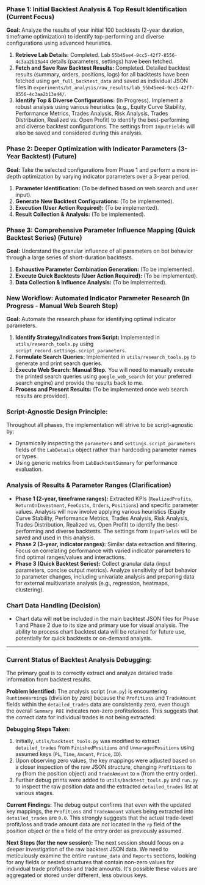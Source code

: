 ### **Phase 1: Initial Backtest Analysis & Top Result Identification (Current Focus)**
**Goal:** Analyze the results of your initial 100 backtests (2-year duration, timeframe optimization) to identify top-performing and diverse configurations using advanced heuristics.

1.  **Retrieve Lab Details:** Completed. Lab `55b45ee4-9cc5-42f7-8556-4c3aa2b13a44` details (parameters, settings) have been fetched.
2.  **Fetch and Save Raw Backtest Results:** Completed. Detailed backtest results (summary, orders, positions, logs) for all backtests have been fetched using `get_full_backtest_data` and saved as individual JSON files in `experiments/bt_analysis/raw_results/lab_55b45ee4-9cc5-42f7-8556-4c3aa2b13a44/`.
3.  **Identify Top & Diverse Configurations:** (In Progress). Implement a robust analysis using various heuristics (e.g., Equity Curve Stability, Performance Metrics, Trades Analysis, Risk Analysis, Trades Distribution, Realized vs. Open Profit) to identify the best-performing and diverse backtest configurations. The settings from `InputFields` will also be saved and considered during this analysis.

### **Phase 2: Deeper Optimization with Indicator Parameters (3-Year Backtest) (Future)**
**Goal:** Take the selected configurations from Phase 1 and perform a more in-depth optimization by varying indicator parameters over a 3-year period.

1.  **Parameter Identification:** (To be defined based on web search and user input).
2.  **Generate New Backtest Configurations:** (To be implemented).
3.  **Execution (User Action Required):** (To be implemented).
4.  **Result Collection & Analysis:** (To be implemented).

### **Phase 3: Comprehensive Parameter Influence Mapping (Quick Backtest Series) (Future)**
**Goal:** Understand the granular influence of all parameters on bot behavior through a large series of short-duration backtests.

1.  **Exhaustive Parameter Combination Generation:** (To be implemented).
2.  **Execute Quick Backtests (User Action Required):** (To be implemented).
3.  **Data Collection & Influence Analysis:** (To be implemented).

### **New Workflow: Automated Indicator Parameter Research (In Progress - Manual Web Search Step)**
**Goal:** Automate the research phase for identifying optimal indicator parameters.

1.  **Identify Strategy/Indicators from Script:** Implemented in `utils/research_tools.py` using `script_record.settings.script_parameters`.
2.  **Formulate Search Queries:** Implemented in `utils/research_tools.py` to generate and print search queries.
3.  **Execute Web Search:** **Manual Step.** You will need to manually execute the printed search queries using `google_web_search` (or your preferred search engine) and provide the results back to me.
4.  **Process and Present Results:** (To be implemented once web search results are provided).

### **Script-Agnostic Design Principle:**
Throughout all phases, the implementation will strive to be script-agnostic by:
*   Dynamically inspecting the `parameters` and `settings.script_parameters` fields of the `LabDetails` object rather than hardcoding parameter names or types.
*   Using generic metrics from `LabBacktestSummary` for performance evaluation.

### **Analysis of Results & Parameter Ranges (Clarification)**
*   **Phase 1 (2-year, timeframe ranges):** Extracted KPIs (`RealizedProfits`, `ReturnOnInvestment`, `FeeCosts`, `Orders`, `Positions`) and specific parameter values. Analysis will now involve applying various heuristics (Equity Curve Stability, Performance Metrics, Trades Analysis, Risk Analysis, Trades Distribution, Realized vs. Open Profit) to identify the best-performing and diverse backtests. The settings from `InputFields` will be saved and used in this analysis.
*   **Phase 2 (3-year, indicator ranges):** Similar data extraction and filtering. Focus on correlating performance with varied indicator parameters to find optimal ranges/values and interactions.
*   **Phase 3 (Quick Backtest Series):** Collect granular data (input parameters, concise output metrics). Analyze sensitivity of bot behavior to parameter changes, including univariate analysis and preparing data for external multivariate analysis (e.g., regression, heatmaps, clustering).

### **Chart Data Handling (Decision)**
*   Chart data will **not** be included in the main backtest JSON files for Phase 1 and Phase 2 due to its size and primary use for visual analysis. The ability to process chart backtest data will be retained for future use, potentially for quick backtests or on-demand analysis.

---

### **Current Status of Backtest Analysis Debugging:**

The primary goal is to correctly extract and analyze detailed trade information from backtest results.

**Problem Identified:**
The analysis script (`run.py`) is encountering `RuntimeWarning`s (division by zero) because the `ProfitLoss` and `TradeAmount` fields within the `detailed_trades` data are consistently zero, even though the overall `Summary ROI` indicates non-zero profits/losses. This suggests that the correct data for individual trades is not being extracted.

**Debugging Steps Taken:**
1.  Initially, `utils/backtest_tools.py` was modified to extract `detailed_trades` from `FinishedPositions` and `UnmanagedPositions` using assumed keys (`PL`, `Time`, `Amount`, `Price`, `ID`).
2.  Upon observing zero values, the key mappings were adjusted based on a closer inspection of the raw JSON structure, changing `ProfitLoss` to `rp` (from the position object) and `TradeAmount` to `m` (from the entry order).
3.  Further debug prints were added to `utils/backtest_tools.py` and `run.py` to inspect the raw position data and the extracted `detailed_trades` list at various stages.

**Current Findings:**
The debug output confirms that even with the updated key mappings, the `ProfitLoss` and `TradeAmount` values being extracted into `detailed_trades` are `0.0`. This strongly suggests that the actual trade-level profit/loss and trade amount data are *not* located in the `rp` field of the position object or the `m` field of the entry order as previously assumed.

**Next Steps (for the new session):**
The next session should focus on a deeper investigation of the raw backtest JSON data. We need to meticulously examine the entire `runtime_data` and `Reports` sections, looking for any fields or nested structures that contain non-zero values for individual trade profit/loss and trade amounts. It's possible these values are aggregated or stored under different, less obvious keys.